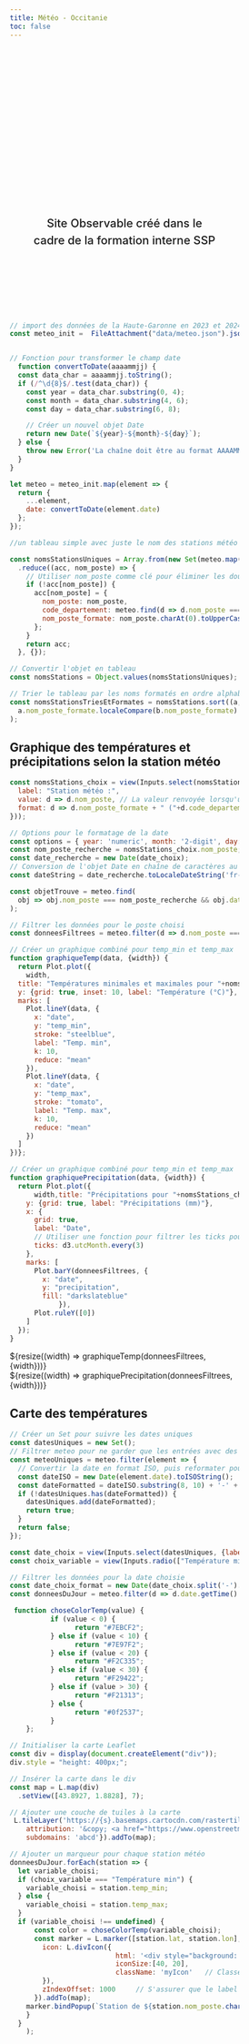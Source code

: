 ```yaml
---
title: Météo - Occitanie
toc: false
---
```

<style>
    * {
      box-sizing: border-box;
    }

    #map {
        position: absolute;
        top:0;
        left: 0;
        right: 0;
        bottom:0;
    }

    .myIcon div {
      display: flex; /* Utiliser flexbox pour centrer le contenu */
      justify-content: center; /* Centrer horizontalement */
      align-items: center; /* Centrer verticalement */
      border: solid grey 1px;
      border-radius: 100%;
      opacity: 80%;
      height: 100%;
      width: 100%;
      }

  p, table, figure, figcaption, h1, h2, h3, h4, h5, h6, .katex-display {
    max-width: 100%;
}
  .hero {
  display: flex;
  flex-direction: column;
  align-items: center;
  font-family: var(--sans-serif);
  margin: 4rem 0 8rem;
  text-wrap: balance;
  text-align: center;
}

.hero h1 {
  margin: 2rem 0;
  max-width: none;
  font-size: 14vw;
  font-weight: 900;
  line-height: 1;
  background: linear-gradient(30deg, var(--theme-foreground-focus), currentColor);
  -webkit-background-clip: text;
  -webkit-text-fill-color: transparent;
  background-clip: text;
}

.hero h2 {
  margin: 0;
  max-width: 34em;
  font-size: 20px;
  font-style: initial;
  font-weight: 500;
  line-height: 1.5;
  color: var(--theme-foreground-muted);
}

@media (min-width: 640px) {
  .hero h1 {
    font-size: 90px;
  }
}
  </style>

<div class="hero">
  <h1>Météo en Occitanie</h1>
  <h2>Site Observable créé dans le cadre de la formation interne SSP</h2>
</div>


```js
// import des données de la Haute-Garonne en 2023 et 2024
const meteo_init =  FileAttachment("data/meteo.json").json();
``` 

```js

// Fonction pour transformer le champ date
  function convertToDate(aaaammjj) {
  const data_char = aaaammjj.toString();
  if (/^\d{8}$/.test(data_char)) {
    const year = data_char.substring(0, 4);
    const month = data_char.substring(4, 6);
    const day = data_char.substring(6, 8);

    // Créer un nouvel objet Date
    return new Date(`${year}-${month}-${day}`);
  } else {
    throw new Error('La chaîne doit être au format AAAAMMJJ');
  }
}

let meteo = meteo_init.map(element => {
  return {
    ...element,
    date: convertToDate(element.date)
  };
});

```

```js
//un tableau simple avec juste le nom des stations météo

const nomsStationsUniques = Array.from(new Set(meteo.map(d => d.nom_poste)))
  .reduce((acc, nom_poste) => {
    // Utiliser nom_poste comme clé pour éliminer les doublons
    if (!acc[nom_poste]) {
      acc[nom_poste] = {
        nom_poste: nom_poste,
        code_departement: meteo.find(d => d.nom_poste === nom_poste).code_departement,
        nom_poste_formate: nom_poste.charAt(0).toUpperCase() + nom_poste.slice(1).toLowerCase()
      };
    }
    return acc;
  }, {});

// Convertir l'objet en tableau
const nomsStations = Object.values(nomsStationsUniques);

// Trier le tableau par les noms formatés en ordre alphabétique
const nomsStationsTriesEtFormates = nomsStations.sort((a, b) => 
  a.nom_poste_formate.localeCompare(b.nom_poste_formate)
);

```


## Graphique des températures et précipitations selon la station météo
```js
const nomsStations_choix = view(Inputs.select(nomsStationsTriesEtFormates, {
  label: "Station météo :",
  value: d => d.nom_poste, // La valeur renvoyée lorsqu'un élément est sélectionné
  format: d => d.nom_poste_formate + " ("+d.code_departement+")" // Comment les éléments sont affichés dans la liste déroulante
}));
```
```js
// Options pour le formatage de la date
const options = { year: 'numeric', month: '2-digit', day: '2-digit' };
const nom_poste_recherche = nomsStations_choix.nom_poste;
const date_recherche = new Date(date_choix);
// Conversion de l'objet Date en chaîne de caractères au format souhaité
const dateString = date_recherche.toLocaleDateString('fr-FR', options).split('/').join('-');

const objetTrouve = meteo.find(
  obj => obj.nom_poste === nom_poste_recherche && obj.date.getTime() === date_recherche.getTime()
);
``` 


```js
// Filtrer les données pour le poste choisi
const donneesFiltrees = meteo.filter(d => d.nom_poste === nomsStations_choix.nom_poste);

// Créer un graphique combiné pour temp_min et temp_max
function graphiqueTemp(data, {width}) {
  return Plot.plot({
    width,
  title: "Températures minimales et maximales pour "+nomsStations_choix.nom_poste_formate+" ("+nomsStations_choix.code_departement+")",
  y: {grid: true, inset: 10, label: "Température (°C)"},
  marks: [
    Plot.lineY(data, {
      x: "date",
      y: "temp_min",
      stroke: "steelblue",
      label: "Temp. min",
      k: 10, 
      reduce: "mean"
    }),
    Plot.lineY(data, {
      x: "date",
      y: "temp_max",
      stroke: "tomato",
      label: "Temp. max",
      k: 10, 
      reduce: "mean"
    })
  ]
})};

```

```js
// Créer un graphique combiné pour temp_min et temp_max
function graphiquePrecipitation(data, {width}) {
  return Plot.plot({
      width,title: "Précipitations pour "+nomsStations_choix.nom_poste_formate+" ("+nomsStations_choix.code_departement+")",
    y: {grid: true, label: "Précipitations (mm)"},
    x: {
      grid: true,
      label: "Date",
      // Utiliser une fonction pour filtrer les ticks pour afficher un tick tous les 3 mois
      ticks: d3.utcMonth.every(3)
    },
    marks: [
      Plot.barY(donneesFiltrees, {
        x: "date",
        y: "precipitation",
        fill: "darkslateblue"
            }),
      Plot.ruleY([0])
    ]
  });
}
  ```



<div class="grid grid-cols-2">
  <div class="card">
    ${resize((width) => graphiqueTemp(donneesFiltrees, {width}))}

  </div>
  <div class="card">    
    ${resize((width) => graphiquePrecipitation(donneesFiltrees, {width}))}
  </div>
</div>

<div class="grid grid-cols-1">

  ## Carte des températures
  
</div>

```js
// Créer un Set pour suivre les dates uniques
const datesUniques = new Set();
// Filtrer meteo pour ne garder que les entrées avec des dates uniques
const meteoUniques = meteo.filter(element => {
  // Convertir la date en format ISO, puis reformater pour obtenir le format "21-05-2023"
  const dateISO = new Date(element.date).toISOString();
  const dateFormatted = dateISO.substring(8, 10) + '-' + dateISO.substring(5, 7) + '-' + dateISO.substring(0, 4);
  if (!datesUniques.has(dateFormatted)) {
    datesUniques.add(dateFormatted);
    return true;
  }
  return false;
});

```

```js
const date_choix = view(Inputs.select(datesUniques, {label: "Date : "}));
const choix_variable = view(Inputs.radio(["Température min", "Température max"], {label: "Variable à afficher : ", value:"Température min"}));
```

```js
// Filtrer les données pour la date choisie
const date_choix_format = new Date(date_choix.split('-').reverse().join('-'));
const donneesDuJour = meteo.filter(d => d.date.getTime() === date_choix_format.getTime());
```

```js
 function choseColorTemp(value) {
          if (value < 0) {
                return "#7EBCF2";
          } else if (value < 10) {
                return "#7E97F2";
          } else if (value < 20) {
                return "#F2C335";
          } else if (value < 30) {
                return "#F29422";
          } else if (value > 30) {
                return "#F21313";
          } else {
                return "#0f2537";
          }
    };

// Initialiser la carte Leaflet
const div = display(document.createElement("div"));
div.style = "height: 400px;";

// Insérer la carte dans le div
const map = L.map(div)
  .setView([43.8927, 1.8828], 7);

// Ajouter une couche de tuiles à la carte
 L.tileLayer('https://{s}.basemaps.cartocdn.com/rastertiles/voyager/{z}/{x}/{y}{r}.png', {
	attribution: '&copy; <a href="https://www.openstreetmap.org/copyright">OpenStreetMap</a> contributors &copy; <a href="https://carto.com/attributions">CARTO</a>',
	subdomains: 'abcd'}).addTo(map);

// Ajouter un marqueur pour chaque station météo
donneesDuJour.forEach(station => {
  let variable_choisi;
  if (choix_variable === "Température min") {
    variable_choisi = station.temp_min;
  } else {
    variable_choisi = station.temp_max;
  }
  if (variable_choisi !== undefined) {
      const color = choseColorTemp(variable_choisi);
      const marker = L.marker([station.lat, station.lon], {
        icon: L.divIcon({
                          html: '<div style="background:'+color+';">' + variable_choisi + '°</div>',
                          iconSize:[40, 20], 
                          className: 'myIcon'   // Classe CSS pour le style
        }),
        zIndexOffset: 1000     // S'assurer que le label est au-dessus des autres couches
      }).addTo(map);
    marker.bindPopup(`Station de ${station.nom_poste.charAt(0).toUpperCase() + station.nom_poste.slice(1).toLowerCase()} </br> Température min: ${station.temp_min !== undefined ? station.temp_min + '°C' : '?'}</br> Température max: ${station.temp_max !== undefined ? station.temp_max + '°C' : '?'} </br> Précipitations: ${station.precipitation !== undefined ? station.precipitation + 'mm' : '?'}`);
    }
  }  
    );
  
```


